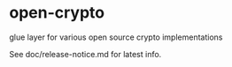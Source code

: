 # open-crypto
glue layer for various open source crypto implementations

See doc/release-notice.md for latest info.

